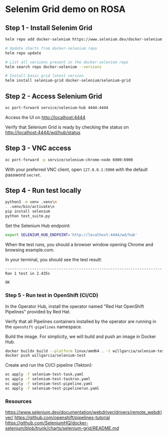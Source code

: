 # Selenim Grid demo on ROSA

## Step 1 - Install Selenim Grid

```bash
helm repo add docker-selenium https://www.selenium.dev/docker-selenium

# Update charts from docker-selenium repo
helm repo update

# List all versions present in the docker-selenium repo
helm search repo docker-selenium --versions

# Install basic grid latest version
helm install selenium-grid docker-selenium/selenium-grid
```

## Step 2 - Access Selenium Grid

```bash
oc port-forward service/selenium-hub 4444:4444
```

Access the UI on <http://localhost:4444>

Verify that Selenium Grid is ready by checking the status on <http://localhost:4444/wd/hub/status>


## Step 3 - VNC access

```bash
oc port-forward -p service/selenium-chrome-node 6900:6900
```

With your preferred VNC client, open `127.0.0.1:5900` with the default password `secret`.

## Step 4 - Run test locally

```bash
python3 -m venv .venv\n
. .venv/bin/activate\n
pip install selenium
python test_suite.py
```

Set the Selenium Hub endpoint:

```bash
export SELENIUM_HUB_ENDPOINT='http://localhost:4444/wd/hub'
```

When the test runs, you should a browser window opening Chrome and browsing example.com.

In your terminal, you should see the test result:

```bash
----------------------------------------------------------------------
Ran 1 test in 2.435s

OK
```

### Step 5 - Run test in OpenShift (CI/CD)

In the Operator Hub, install the operator named "Red Hat OpenShift Pipelines" provided by Red Hat.

Verify that all Pipelines containers installed by the operator are running in the `openshift-pipelines` namespace.

Build the image. For simplicity, we will build and push an image in Docker Hub.

```bash
docker buildx build --platform linux/amd64 . -t willgarcia/selenium-test
docker push willgarcia/selenium-test
```

Create and run the CI/CI pipeline (Tekton):

```bash
oc apply -f selenium-test-task.yaml
oc apply -f selenium-test-taskrun.yaml
oc apply -f selenium-test-pipeline.yaml
oc apply -f selenium-test-pipelinerun.yaml
```

### Resources

<https://www.selenium.dev/documentation/webdriver/drivers/remote_webdriver/>
<https://github.com/openshift/pipelines-tutorial>
<https://github.com/SeleniumHQ/docker-selenium/blob/trunk/charts/selenium-grid/README.md>
